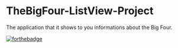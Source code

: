 # TheBigFour-ListView-Project
The application that it shows to you informations about the Big Four.

[![forthebadge](https://forthebadge.com/images/badges/built-for-android.svg)](https://forthebadge.com)
